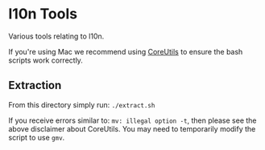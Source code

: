 # l10n Tools
Various tools relating to l10n. 

If you're using Mac we recommend using [CoreUtils](https://formulae.brew.sh/formula/coreutils#default) to ensure the bash scripts work correctly.

## Extraction
From this directory simply run:
`./extract.sh`

If you receive errors similar to: `mv: illegal option -t`, then please see the above disclaimer about CoreUtils. You may need to temporarily modify the script to use `gmv`.  
